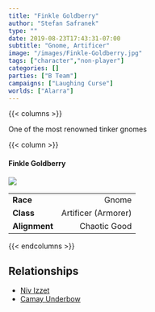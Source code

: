 ```yaml
---
title: "Finkle Goldberry"
author: "Stefan Safranek"
type: ""
date: 2019-08-23T17:43:31-07:00
subtitle: "Gnome, Artificer"
image: "/images/Finkle-Goldberry.jpg"
tags: ["character","non-player"]
categories: []
parties: ["B Team"]
campaigns: ["Laughing Curse"]
worlds: ["Alarra"]
---
```


{{< columns >}}

One of the most renowned tinker gnomes

{{< column >}}

<div class="description-table">

#### Finkle Goldberry

<img src="/images/Finkle-Goldberry.jpg" class="portrait">

|                   |                     |
| ----------------- | -------------------:|
| <b>Race</b>       | Gnome	              |
| <b>Class</b>      | Artificer (Armorer) |
| <b>Alignment</b>  | Chaotic Good        |

</div>

{{< endcolumns >}}

## Relationships

 - [Niv Izzet](/characters/niv-izzet)
 - [Camay Underbow](/characters/camay-underbow)
